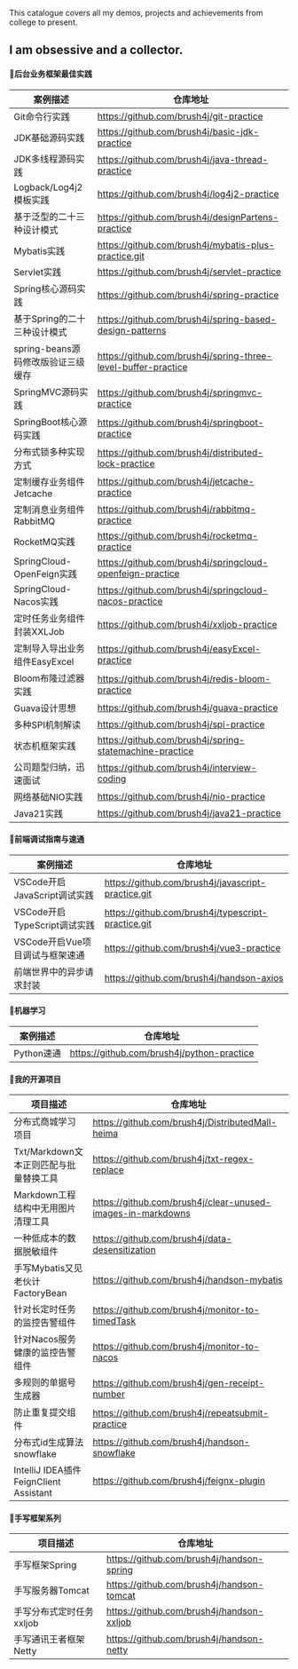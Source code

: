This catalogue covers all my demos, projects and achievements from college to present. 

I am obsessive and a collector.
---
#### 🌳后台业务框架最佳实践
| 案例描述 | 仓库地址 |
| ----------- | ----------- |
| Git命令行实践 | https://github.com/brush4j/git-practice |
| JDK基础源码实践 | https://github.com/brush4j/basic-jdk-practice |
| JDK多线程源码实践 | https://github.com/brush4j/java-thread-practice |
| Logback/Log4j2模板实践 | https://github.com/brush4j/log4j2-practice |
| 基于泛型的二十三种设计模式 | https://github.com/brush4j/designPartens-practice |
| Mybatis实践 | https://github.com/brush4j/mybatis-plus-practice.git |
| Servlet实践 | https://github.com/brush4j/servlet-practice |
| Spring核心源码实践 | https://github.com/brush4j/spring-practice |
| 基于Spring的二十三种设计模式 | https://github.com/brush4j/spring-based-design-patterns |
| spring-beans源码修改版验证三级缓存 | https://github.com/brush4j/spring-three-level-buffer-practice |
| SpringMVC源码实践 | https://github.com/brush4j/springmvc-practice |
| SpringBoot核心源码实践 | https://github.com/brush4j/springboot-practice |
| 分布式锁多种实现方式 | https://github.com/brush4j/distributed-lock-practice |
| 定制缓存业务组件Jetcache | https://github.com/brush4j/jetcache-practice |
| 定制消息业务组件RabbitMQ | https://github.com/brush4j/rabbitmq-practice |
| RocketMQ实践 | https://github.com/brush4j/rocketmq-practice |
| SpringCloud-OpenFeign实践 | https://github.com/brush4j/springcloud-openfeign-practice |
| SpringCloud-Nacos实践 | https://github.com/brush4j/springcloud-nacos-practice |
| 定时任务业务组件封装XXLJob | https://github.com/brush4j/xxljob-practice |
| 定制导入导出业务组件EasyExcel | https://github.com/brush4j/easyExcel-practice |
| Bloom布隆过滤器实践 | https://github.com/brush4j/redis-bloom-practice |
| Guava设计思想 | https://github.com/brush4j/guava-practice |
| 多种SPI机制解读 | https://github.com/brush4j/spi-practice |
| 状态机框架实践 | https://github.com/brush4j/spring-statemachine-practice |
| 公司题型归纳，迅速面试 | https://github.com/brush4j/interview-coding |
| 网络基础NIO实践 | https://github.com/brush4j/nio-practice |
| Java21实践 | https://github.com/brush4j/java21-practice |

#### 🍃前端调试指南与速通
| 案例描述 | 仓库地址 |
| ----------- | ----------- |
| VSCode开启JavaScript调试实践 | https://github.com/brush4j/javascript-practice.git |
| VSCode开启TypeScript调试实践 | https://github.com/brush4j/typescript-practice.git |
| VSCode开启Vue项目调试与框架速通 | https://github.com/brush4j/vue3-practice |
| 前端世界中的异步请求封装 | https://github.com/brush4j/handson-axios |

#### 🤖机器学习
| 案例描述 | 仓库地址 |
| ----------- | ----------- |
| Python速通 | https://github.com/brush4j/python-practice |

#### 🌱我的开源项目
| 项目描述 | 仓库地址 |
| ----------- | ----------- |
| 分布式商城学习项目 | https://github.com/brush4j/DistributedMall-heima |
| Txt/Markdown文本正则匹配与批量替换工具 | https://github.com/brush4j/txt-regex-replace |
| Markdown工程结构中无用图片清理工具 | https://github.com/brush4j/clear-unused-images-in-markdowns |
| 一种低成本的数据脱敏组件 | https://github.com/brush4j/data-desensitization |
| 手写Mybatis又见老伙计FactoryBean | https://github.com/brush4j/handson-mybatis |
| 针对长定时任务的监控告警组件 | https://github.com/brush4j/monitor-to-timedTask |
| 针对Nacos服务健康的监控告警组件 | https://github.com/brush4j/monitor-to-nacos |
| 多规则的单据号生成器 | https://github.com/brush4j/gen-receipt-number |
| 防止重复提交组件 | https://github.com/brush4j/repeatsubmit-practice |
| 分布式id生成算法snowflake | https://github.com/brush4j/handson-snowflake |
| IntelliJ IDEA插件FeignClient Assistant | https://github.com/brush4j/feignx-plugin |

#### 🚀手写框架系列
| 项目描述 | 仓库地址 |
| ----------- | ----------- |
| 手写框架Spring | https://github.com/brush4j/handson-spring |
| 手写服务器Tomcat | https://github.com/brush4j/handson-tomcat |
| 手写分布式定时任务xxljob | https://github.com/brush4j/handson-xxljob |
| 手写通讯王者框架Netty | https://github.com/brush4j/handson-netty |

